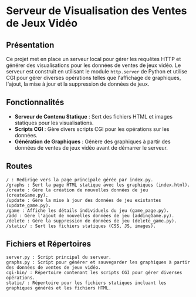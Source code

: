 # Serveur de Visualisation des Ventes de Jeux Vidéo

## Présentation

Ce projet met en place un serveur local pour gérer les requêtes HTTP et générer des visualisations pour les données de ventes de jeux vidéo. Le serveur est construit en utilisant le module `http.server` de Python et utilise CGI pour gérer diverses opérations telles que l'affichage de graphiques, l'ajout, la mise à jour et la suppression de données de jeux.

## Fonctionnalités

- **Serveur de Contenu Statique** : Sert des fichiers HTML et images statiques pour les visualisations.
- **Scripts CGI** : Gère divers scripts CGI pour les opérations sur les données.
- **Génération de Graphiques** : Génère des graphiques à partir des données de ventes de jeux vidéo avant de démarrer le serveur.

## Routes 
    / : Redirige vers la page principale gérée par index.py.
    /graphs : Sert la page HTML statique avec les graphiques (index.html).
    /create : Gère la création de nouvelles données de jeu (createGame.py).
    /update : Gère la mise à jour des données de jeu existantes (update_game.py).
    /game : Affiche les détails individuels du jeu (game_page.py).
    /add : Gère l'ajout de nouvelles données de jeu (addingGame.py).
    /delete : Gère la suppression de données de jeu (delete_game.py).
    /static/ : Sert les fichiers statiques (CSS, JS, images).

## Fichiers et Répertoires

    server.py : Script principal du serveur.
    graphs.py : Script pour générer et sauvegarder les graphiques à partir des données de ventes de jeux vidéo.
    cgi-bin/ : Répertoire contenant les scripts CGI pour gérer diverses opérations.
    static/ : Répertoire pour les fichiers statiques incluant les graphiques générés et les fichiers HTML.